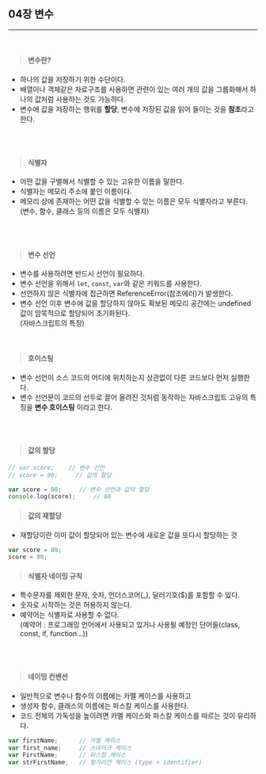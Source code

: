 ## 04장 변수 
<hr>
<br>

> #### 변수란?
- 하나의 값을 저장하기 위한 수단이다.
- 배열이나 객체같은 자료구조를 사용하면 관련이 있는 여러 개의 값을 그룹화해서 하나의 값처럼 사용하는 것도 가능하다.
- 변수에 값을 저장하는 행위를 **할당**, 변수에 저장된 값을 읽어 들이는 것을 **참조**라고 한다.
<br>
<br>

> #### 식별자
- 어떤 값을 구별해서 식별할 수 있는 고유한 이름을 말한다.
- 식별자는 메모리 주소에 붙인 이름이다.
- 메모리 상에 존재하는 어떤 값을 식별할 수 있는 이름은 모두 식별자라고 부른다. (변수, 함수, 클래스 등의 이름은 모두 식별자)
<br>
<br>

> #### 변수 선언
- 변수를 사용하려면 반드시 선언이 필요하다.
- 변수 선언을 위해서 `let`, `const`, `var`와 같은 키워드를 사용한다.
- 선언하지 않은 식별자에 접근하면 ReferenceError(참조에러)가 발생한다.
- 변수 선언 이후 변수에 값을 할당하지 않아도 확보된 메모리 공간에는 undefined 값이 암묵적으로 할당되어 초기화된다.<br>
 (자바스크립트의 특징)<br>
<br>

> #### 호이스팅
- 변수 선언이 소스 코드의 어디에 위치하는지 상관없이 다른 코드보다 먼저 실행한다. 
- 변수 선언문이 코드의 선두로 끌어 올려진 것처럼 동작하는 자바스크립트 고유의 특징을 **변수 호이스팅** 이라고 한다.
<br>
<br>

> #### 값의 할당

``` javascript
// var score;    // 변수 선언
// score = 80;     // 값의 할당

var score = 80;     // 변수 선언과 값의 할당
console.log(score);     // 80
```

> #### 값의 재할당
- 재할당이란 이미 값이 할당되어 있는 변수에 새로운 값을 또다시 할당하는 것

``` javascript
var score = 80;
score = 90;
```

> #### 식별자 네이밍 규칙
- 특수문자를 제외한 문자, 숫자, 언더스코어(_), 달러기호($)를 포함할 수 있다.
- 숫자로 시작하는 것은 허용하지 않는다.
- 예약어는 식별자로 사용할 수 없다.<br>
(예약어 : 프로그래밍 언어에서 사용되고 있거나 사용될 예정인 단어들(class, const, if, function...))
<br>
<br>

> #### 네이밍 컨벤션
- 일반적으로 변수나 함수의 이름에는 카멜 케이스를 사용하고
- 생성자 함수, 클래스의 이름에는 파스칼 케이스를 사용한다.
- 코드 전체의 가독성을 높이려면 카멜 케이스와 파스칼 케이스를 따르는 것이 유리하다.

``` javascript
var firstName;      // 카멜 케이스
var first_name;     // 스네이크 케이스
var FirstName;      // 파스칼 케이스
var strFirstName;   // 헝가리언 케이스 (type + identifier)
```
